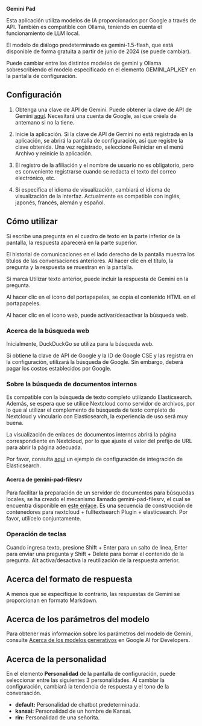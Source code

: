<!-- 2024-06-13 -->
**Gemini Pad**

Esta aplicación utiliza modelos de IA proporcionados por Google a través de API.
También es compatible con Ollama, teniendo en cuenta el funcionamiento de LLM local.

El modelo de diálogo predeterminado es gemini-1.5-flash, que está disponible de forma gratuita a partir de junio de 2024 (se puede cambiar).

Puede cambiar entre los distintos modelos de gemini y Ollama sobrescribiendo el modelo especificado en el elemento GEMINI_API_KEY en la pantalla de configuración.

## Configuración

1. Obtenga una clave de API de Gemini.
Puede obtener la clave de API de Gemini [aquí](https://aistudio.google.com/app/prompts/new_freeform).
Necesitará una cuenta de Google, así que créela de antemano si no la tiene.

2. Inicie la aplicación. Si la clave de API de Gemini no está registrada en la aplicación, se abrirá la pantalla de configuración, así que registre la clave obtenida.
Una vez registrado, seleccione Reiniciar en el menú Archivo y reinicie la aplicación.

3. El registro de la afiliación y el nombre de usuario no es obligatorio, pero es conveniente registrarse cuando se redacta el texto del correo electrónico, etc.

4. Si especifica el idioma de visualización, cambiará el idioma de visualización de la interfaz. Actualmente es compatible con inglés, japonés, francés, alemán y español.

## Cómo utilizar

Si escribe una pregunta en el cuadro de texto en la parte inferior de la pantalla, la respuesta aparecerá en la parte superior.

El historial de comunicaciones en el lado derecho de la pantalla muestra los títulos de las conversaciones anteriores. Al hacer clic en el título, la pregunta y la respuesta se muestran en la pantalla.

Si marca Utilizar texto anterior, puede incluir la respuesta de Gemini en la pregunta.

Al hacer clic en el icono del portapapeles, se copia el contenido HTML en el portapapeles.

Al hacer clic en el icono web, puede activar/desactivar la búsqueda web.

### Acerca de la búsqueda web

Inicialmente, DuckDuckGo se utiliza para la búsqueda web.

Si obtiene la clave de API de Google y la ID de Google CSE y las registra en la configuración, utilizará la búsqueda de Google. Sin embargo, deberá pagar los costos establecidos por Google.

### Sobre la búsqueda de documentos internos

Es compatible con la búsqueda de texto completo utilizando Elasticsearch.
Además, se espera que se utilice Nextcloud como servidor de archivos, por lo que al utilizar el complemento de búsqueda de texto completo de Nextcloud y vincularlo con Elasticsearch, la experiencia de uso será muy buena.

La visualización de enlaces de documentos internos abrirá la página correspondiente en Nextcloud, por lo que ajuste el valor del prefijo de URL para abrir la página adecuada.

Por favor, consulta [aquí](https://github.com/dtmoyaji/gemini-pad/wiki/Setting-for-Nextcloud---Elasticsearch-(gemini%E2%80%90pad%E2%80%90filesrv)) un ejemplo de configuración de integración de Elasticsearch.

#### Acerca de gemini-pad-filesrv

Para facilitar la preparación de un servidor de documentos para búsquedas locales, se ha creado el mecanismo llamado gemini-pad-filesrv, el cual se encuentra disponible en [este enlace](https://github.com/dtmoyaji/gemini-pad-filesrv).
Es una secuencia de construcción de contenedores para nextcloud + fulltextsearch Plugin + elasticsearch.
Por favor, utilícelo conjuntamente.

### Operación de teclas

Cuando ingresa texto, presione Shift + Enter para un salto de línea, Enter para enviar una pregunta y Shift + Delete para borrar el contenido de la pregunta.
Alt activa/desactiva la reutilización de la respuesta anterior.

## Acerca del formato de respuesta

A menos que se especifique lo contrario, las respuestas de Gemini se proporcionan en formato Markdown.

## Acerca de los parámetros del modelo

Para obtener más información sobre los parámetros del modelo de Gemini, consulte [Acerca de los modelos generativos](https://ai.google.dev/gemini-api/docs/models/generative-models?hl=ja&_gl=1*1fu959e*_up*MQ..*_ga*MTgyNTQxNDY0NC4xNzE0MDIxNDY3*_ga_P1DBVKWT6V*MTcxNDAyMTQ2Ny4xLjAuMTcxNDAyMTg1NC4wLjAuMA..) en Google AI for Developers.

## Acerca de la personalidad

En el elemento **Personalidad** de la pantalla de configuración, puede seleccionar entre las siguientes 3 personalidades. Al cambiar la configuración, cambiará la tendencia de respuesta y el tono de la conversación.

* **default:** Personalidad de chatbot predeterminada.
* **kansai:** Personalidad de un hombre de Kansai.
* **rin:** Personalidad de una señorita.
<!-- gemini-1.0-pro -->